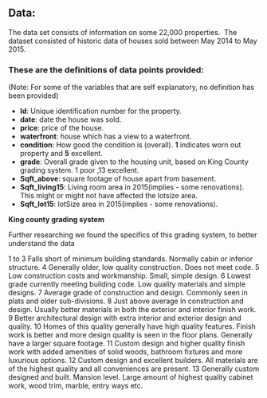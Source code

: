 ## Data:
The data set consists of information on some 22,000 properties.  The dataset consisted of historic data of houses sold between May 2014 to May 2015.
### These are the definitions of data points provided:
(Note: For some of the variables that are self explanatory, no definition has been provided)

- **Id**: Unique identification number for the property.
- **date**: date the house was sold.
- **price**: price of the house.
- **waterfront**: house which has a view to a waterfront.
- **condition**: How good the condition is (overall). **1** indicates worn out property and **5** excellent.
- **grade**: Overall grade given to the housing unit, based on King County grading system. 1 poor ,13 excellent.
- **Sqft_above**: square footage of house apart from basement.
- **Sqft_living15**: Living room area in 2015(implies - some renovations). This might or might not have affected the lotsize area.
- **Sqft_lot15**: lotSize area in 2015(implies - some renovations).

**King county grading system**

Further researching we found the specifics of this grading system, to better understand the data

1 to 3 Falls short of minimum building standards. Normally cabin or inferior structure.
4 Generally older, low quality construction. Does not meet code.
5 Low construction costs and workmanship. Small, simple design.
6 Lowest grade currently meeting building code. Low quality materials and simple designs.
7 Average grade of construction and design. Commonly seen in plats and older sub-divisions.
8 Just above average in construction and design. Usually better materials in both the exterior and interior finish work.
9 Better architectural design with extra interior and exterior design and quality.
10 Homes of this quality generally have high quality features. Finish work is better and more design quality is seen in the floor plans. Generally have a larger square footage.
11 Custom design and higher quality finish work with added amenities of solid woods, bathroom fixtures and more luxurious options.
12 Custom design and excellent builders. All materials are of the highest quality and all conveniences are present.
13 Generally custom designed and built. Mansion level. Large amount of highest quality cabinet work, wood trim, marble, entry ways etc. 